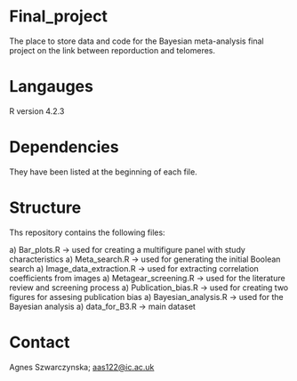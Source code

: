 # Final_project
The place to store data and code for the Bayesian meta-analysis final project on the link between reporduction and telomeres.

# Langauges 
R version 4.2.3

# Dependencies
They have been listed at the beginning of each file.

# Structure
Ths repository contains the following files:

a) Bar_plots.R &rarr; used for creating a multifigure panel with study characteristics
a) Meta_search.R &rarr; used for generating the initial Boolean search
a) Image_data_extraction.R &rarr; used for extracting correlation coefficients from images
a) Metagear_screening.R &rarr; used for the literature review and screening process
a) Publication_bias.R &rarr; used for creating two figures for assesing publication bias
a) Bayesian_analysis.R &rarr; used for the Bayesian analysis 
a) data_for_B3.R &rarr; main dataset

# Contact
Agnes Szwarczynska; aas122@ic.ac.uk
